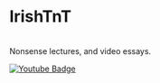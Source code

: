 # IrishTnT
<br>Nonsense lectures, and video essays.
<div id="badges">
  <a href="[Youtube](https://www.youtube.com/channel/UCIC4iJ6fosvqk2GJ138qJ2A)">
    <img src="https://img.shields.io/badge/YouTube-red?style=for-the-badge&logo=youtube&logoColor=white" alt="Youtube Badge"/>
  </a>
  
